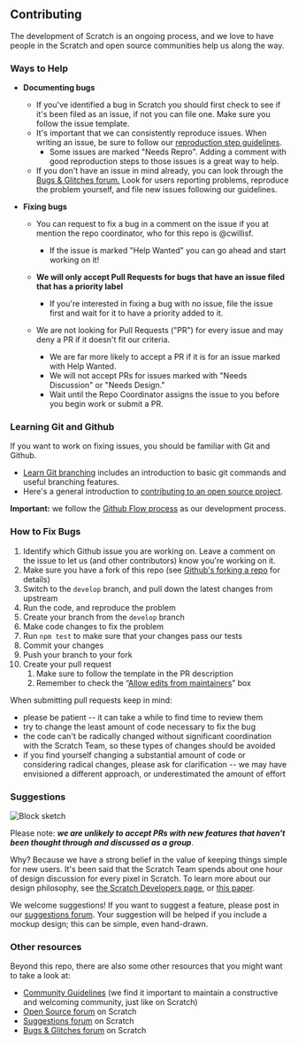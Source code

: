 ## Contributing
The development of Scratch is an ongoing process, and we love to have people in the Scratch and open source communities help us along the way.

### Ways to Help

* **Documenting bugs**
  * If you've identified a bug in Scratch you should first check to see if it's been filed as an issue, if not you can file one.  Make sure you follow the issue template.
  * It's important that we can consistently reproduce issues. When writing an issue, be sure to follow our [reproduction step guidelines](https://github.com/clipteam/clipcc-gui/wiki/Writing-good-repro-steps).
    * Some issues are marked "Needs Repro". Adding a comment with good reproduction steps to those issues is a great way to help.
  * If you don't have an issue in mind already, you can look through the [Bugs & Glitches forum.](https://scratch.mit.edu/discuss/3/) Look for users reporting problems, reproduce the problem yourself, and file new issues following our guidelines. 

* **Fixing bugs**
  * You can request to fix a bug in a comment on the issue if you at mention the repo coordinator, who for this repo is @cwillisf.
    * If the issue is marked "Help Wanted" you can go ahead and start working on it!
  * **We will only accept Pull Requests for bugs that have an issue filed that has a priority label** 
    * If you're interested in fixing a bug with no issue, file the issue first and wait for it to have a priority added to it.
  
  * We are not looking for Pull Requests ("PR") for every issue and may deny a PR if it doesn't fit our criteria.
    * We are far more likely to accept a PR if it is for an issue marked with Help Wanted.
    * We will not accept PRs for issues marked with "Needs Discussion" or "Needs Design."
    * Wait until the Repo Coordinator assigns the issue to you before you begin work or submit a PR.

### Learning Git and Github

If you want to work on fixing issues, you should be familiar with Git and Github.

* [Learn Git branching](https://learngitbranching.js.org/) includes an introduction to basic git commands and useful branching features.
* Here's a general introduction to [contributing to an open source project](https://egghead.io/courses/how-to-contribute-to-an-open-source-project-on-github).

**Important:** we follow the [Github Flow process](https://guides.github.com/introduction/flow/) as our development process.

### How to Fix Bugs
1. Identify which Github issue you are working on. Leave a comment on the issue to let us (and other contributors) know you're working on it.
2. Make sure you have a fork of this repo (see [Github's forking a repo](https://help.github.com/en/github/getting-started-with-github/fork-a-repo) for details)
3. Switch to the `develop` branch, and pull down the latest changes from upstream
4. Run the code, and reproduce the problem
5. Create your branch from the `develop` branch
6. Make code changes to fix the problem
7. Run `npm test` to make sure that your changes pass our tests
8. Commit your changes
9. Push your branch to your fork
10. Create your pull request
    1. Make sure to follow the template in the PR description
    1. Remember to check the “[Allow edits from maintainers](https://help.github.com/en/github/collaborating-with-issues-and-pull-requests/allowing-changes-to-a-pull-request-branch-created-from-a-fork)” box

When submitting pull requests keep in mind:
* please be patient -- it can take a while to find time to review them
* try to change the least amount of code necessary to fix the bug
* the code can't be radically changed without significant coordination with the Scratch Team, so these types of changes should be avoided
* if you find yourself changing a substantial amount of code or considering radical changes, please ask for clarification -- we may have envisioned a different approach, or underestimated the amount of effort

### Suggestions
![Block sketch](https://user-images.githubusercontent.com/3431616/77192550-1dcebe00-6ab3-11ea-9606-8ecd8500c958.png)

Please note: **_we are unlikely to accept PRs with new features that haven't been thought through and discussed as a group_**.

Why? Because we have a strong belief in the value of keeping things simple for new users. It's been said that the Scratch Team spends about one hour of design discussion for every pixel in Scratch. To learn more about our design philosophy, see [the Scratch Developers page](https://scratch.mit.edu/developers), or [this paper](http://web.media.mit.edu/~mres/papers/Scratch-CACM-final.pdf).

We welcome suggestions! If you want to suggest a feature, please post in our [suggestions forum](https://scratch.mit.edu/discuss/1/). Your suggestion will be helped if you include a mockup design; this can be simple, even hand-drawn.

### Other resources
Beyond this repo, there are also some other resources that you might want to take a look at:
* [Community Guidelines](https://github.com/LLK/scratch-www/wiki/Community-Guidelines) (we find it important to maintain a constructive and welcoming community, just like on Scratch)
* [Open Source forum](https://scratch.mit.edu/discuss/49/) on Scratch
* [Suggestions forum](https://scratch.mit.edu/discuss/1/) on Scratch
* [Bugs & Glitches forum](https://scratch.mit.edu/discuss/3/) on Scratch
